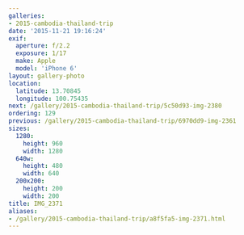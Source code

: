 ```yaml
---
galleries:
- 2015-cambodia-thailand-trip
date: '2015-11-21 19:16:24'
exif:
  aperture: f/2.2
  exposure: 1/17
  make: Apple
  model: 'iPhone 6'
layout: gallery-photo
location:
  latitude: 13.70845
  longitude: 100.75435
next: /gallery/2015-cambodia-thailand-trip/5c50d93-img-2380
ordering: 129
previous: /gallery/2015-cambodia-thailand-trip/6970dd9-img-2361
sizes:
  1280:
    height: 960
    width: 1280
  640w:
    height: 480
    width: 640
  200x200:
    height: 200
    width: 200
title: IMG_2371
aliases:
- /gallery/2015-cambodia-thailand-trip/a8f5fa5-img-2371.html
---
```

